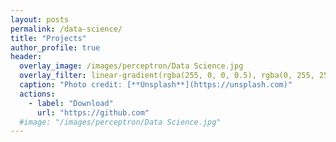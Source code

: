 ```yaml
---
layout: posts
permalink: /data-science/
title: "Projects"
author_profile: true
header:
  overlay_image: /images/perceptron/Data Science.jpg
  overlay_filter: linear-gradient(rgba(255, 0, 0, 0.5), rgba(0, 255, 255, 0.5))
  caption: "Photo credit: [**Unsplash**](https://unsplash.com)"
  actions:
    - label: "Download"
      url: "https://github.com"
  #image: "/images/perceptron/Data Science.jpg"
---
```



